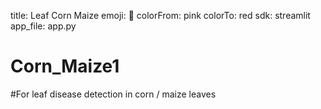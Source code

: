 title: Leaf Corn Maize
emoji: 🌾
colorFrom: pink
colorTo: red
sdk: streamlit
app_file: app.py




# Corn_Maize1
#For leaf disease detection in corn / maize leaves
